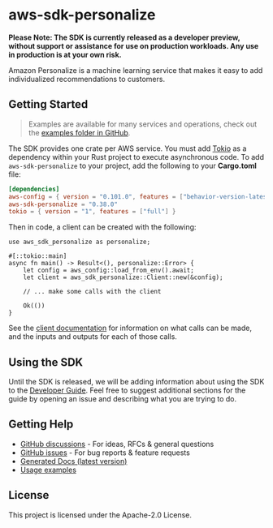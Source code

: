 # aws-sdk-personalize

**Please Note: The SDK is currently released as a developer preview, without support or assistance for use
on production workloads. Any use in production is at your own risk.**

Amazon Personalize is a machine learning service that makes it easy to add individualized recommendations to customers.

## Getting Started

> Examples are available for many services and operations, check out the
> [examples folder in GitHub](https://github.com/awslabs/aws-sdk-rust/tree/main/examples).

The SDK provides one crate per AWS service. You must add [Tokio](https://crates.io/crates/tokio)
as a dependency within your Rust project to execute asynchronous code. To add `aws-sdk-personalize` to
your project, add the following to your **Cargo.toml** file:

```toml
[dependencies]
aws-config = { version = "0.101.0", features = ["behavior-version-latest"] }
aws-sdk-personalize = "0.38.0"
tokio = { version = "1", features = ["full"] }
```

Then in code, a client can be created with the following:

```rust,no_run
use aws_sdk_personalize as personalize;

#[::tokio::main]
async fn main() -> Result<(), personalize::Error> {
    let config = aws_config::load_from_env().await;
    let client = aws_sdk_personalize::Client::new(&config);

    // ... make some calls with the client

    Ok(())
}
```

See the [client documentation](https://docs.rs/aws-sdk-personalize/latest/aws_sdk_personalize/client/struct.Client.html)
for information on what calls can be made, and the inputs and outputs for each of those calls.

## Using the SDK

Until the SDK is released, we will be adding information about using the SDK to the
[Developer Guide](https://docs.aws.amazon.com/sdk-for-rust/latest/dg/welcome.html). Feel free to suggest
additional sections for the guide by opening an issue and describing what you are trying to do.

## Getting Help

* [GitHub discussions](https://github.com/awslabs/aws-sdk-rust/discussions) - For ideas, RFCs & general questions
* [GitHub issues](https://github.com/awslabs/aws-sdk-rust/issues/new/choose) - For bug reports & feature requests
* [Generated Docs (latest version)](https://awslabs.github.io/aws-sdk-rust/)
* [Usage examples](https://github.com/awslabs/aws-sdk-rust/tree/main/examples)

## License

This project is licensed under the Apache-2.0 License.

